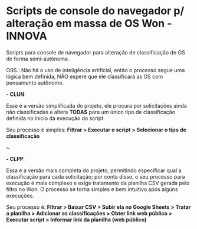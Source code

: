 # Scripts de console do navegador p/ alteração em massa de OS Won - INNOVA

Scripts para console de navegador para alteração de classificação de OS de forma semi-autônoma.

OBS.: Não há o uso de inteligência artificial, então o processo segue uma lógica bem definida, NÃO espere que ele classificará as OS com pensamento autônomo.

**- CLUN**:

Esse é a versão simplificada do projeto, ele procura por solicitações ainda não classificadas e altera **TODAS** para um único tipo de classificação definida no ínicio da execução do script.

Seu processo é simples: **Filtrar > Executar o script > Selecionar o tipo de classificação**

~

**- CLPP**:

Essa é a versão mais completa do projeto, permitindo especificar qual a classificação para cada solicitação; por conta disso, o seu processo para execução é mais complexo e exige tratamento da planilha CSV gerada pelo filtro no Won. O processo se torna simples e bem intuitivo após alguns execuções.

Seu processo é: **FIltrar > Baixar CSV > Subir ela no Google Sheets > Tratar a planilha > Adicionar as classificações > Obter link web público > Executar script > Informar link da planilha (web público)**
